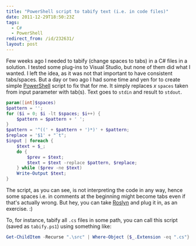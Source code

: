 ```yaml
---
title: "PowerShell script to tabify text (i.e. in code files)"
date: 2011-12-29T18:50:23Z
tags:
  - C#
  - PowerShell
redirect_from: /id/232631/
layout: post
---
```

Few weeks ago I needed to tabify (change spaces to tabs) in a C# files in a solution. I tested some plug-ins to Visual Studio, but none of them did what I wanted. I left the idea, as it was not that important to have consistent tabs/spaces. But a day or two ago I had some time and yen for to create simple [PowerShell][1] script to fix that for me. It simply replaces _x_ `spaces` taken from input parameter with tab(s). Text goes to `stdin` and result to `stdout`.

```powershell
param([int]$spaces)
$pattern = '';
for ($i = 0; $i -lt $spaces; $i++) {
	$pattern = $pattern + ' ';
}
$pattern = '^((' + $pattern + ')*)' + $pattern;
$replace = '$1' + "`t";
$input | foreach {
	$text = $_;
	do {
		$prev = $text;
		$text = $text -replace $pattern, $replace;
	} while ($prev -ne $text)
	Write-Output $text;
}
```

The script, as you can see, is not interpreting the code in any way, hence some spaces i.e. in comments at the beginning might become tabs even if that's actually wrong. But hey, you can take [Roslyn][2] and plug it in, as an exercise. :)

To, for instance, tabify all `.cs` files in some path, you can call this script (saved as `tabify.ps1`) using something like:

```powershell
Get-ChildItem -Recurse ".\src" | Where-Object {$_.Extension -eq ".cs"} | foreach { Get-Content $_.FullName | .\tabify.ps1 -Spaces 2 | Set-Content -Encoding UTF8 ($_.FullName + ".tabs") }
```

[1]: http://technet.microsoft.com/en-us/library/bb978526.aspx
[2]: http://msdn.com/roslyn